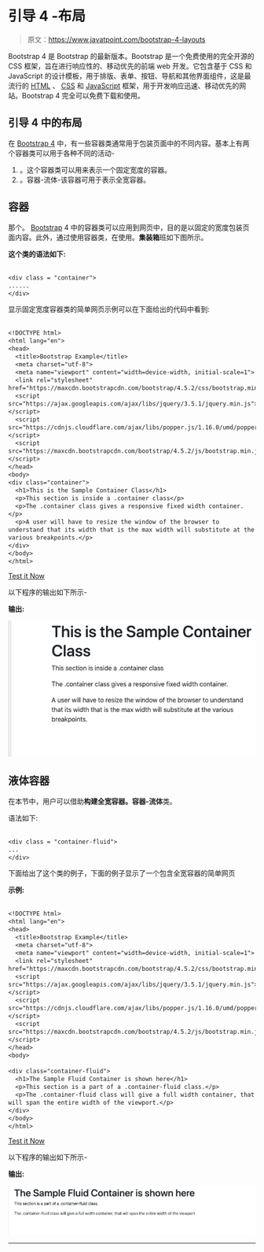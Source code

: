 # 引导 4 -布局

> 原文：<https://www.javatpoint.com/bootstrap-4-layouts>

Bootstrap 4 是 Bootstrap 的最新版本。Bootstrap 是一个免费使用的完全开源的 CSS 框架，旨在进行响应性的、移动优先的前端 web 开发。它包含基于 CSS 和 JavaScript 的设计模板，用于排版、表单、按钮、导航和其他界面组件，这是最流行的 [HTML](https://www.javatpoint.com/html-tutorial) 、 [CSS](https://www.javatpoint.com/css-tutorial) 和 [JavaScript](https://www.javatpoint.com/javascript-tutorial) 框架，用于开发响应迅速、移动优先的网站。Bootstrap 4 完全可以免费下载和使用。

## 引导 4 中的布局

在 [Bootstrap 4](bootstrap-4) 中，有一些容器类通常用于包装页面中的不同内容。基本上有两个容器类可以用于各种不同的活动-

1.  。这个容器类可以用来表示一个固定宽度的容器。
2.  。容器-流体-该容器可用于表示全宽容器。

## 容器

那个。 [Bootstrap](https://www.javatpoint.com/bootstrap-tutorial) 4 中的容器类可以应用到网页中，目的是以固定的宽度包装页面内容。此外，通过使用容器类，在使用。**集装箱**班如下图所示。

**这个类的语法如下:**

```

<div class = "container">   
......
</div>

```

显示固定宽度容器类的简单网页示例可以在下面给出的代码中看到:

```

<!DOCTYPE html>
<html lang="en">
<head>
  <title>Bootstrap Example</title>
  <meta charset="utf-8">
  <meta name="viewport" content="width=device-width, initial-scale=1">
  <link rel="stylesheet" href="https://maxcdn.bootstrapcdn.com/bootstrap/4.5.2/css/bootstrap.min.css">
  <script src="https://ajax.googleapis.com/ajax/libs/jquery/3.5.1/jquery.min.js"></script>
  <script src="https://cdnjs.cloudflare.com/ajax/libs/popper.js/1.16.0/umd/popper.min.js"></script>
  <script src="https://maxcdn.bootstrapcdn.com/bootstrap/4.5.2/js/bootstrap.min.js"></script>
</head>
<body>
<div class="container">
  <h1>This is the Sample Container Class</h1>
  <p>This section is inside a .container class</p> 
  <p>The .container class gives a responsive fixed width container.</p>
  <p>A user will have to resize the window of the browser to understand that its width that is the max width will substitute at the various breakpoints.</p>
</div>
</body>
</html>

```

[Test it Now](https://www.javatpoint.com/oprweb/test.jsp?filename=bootstrap-4-layouts1)

以下程序的输出如下所示-

**输出:**

![Bootstrap 4 - Layouts](img/836a048736a857fbbf35169f47205d1f.png)

## 液体容器

在本节中，用户可以借助**构建全宽容器。容器-流体**类。

语法如下:

```

<div class = "container-fluid"> 
...
</div>

```

下面给出了这个类的例子，下面的例子显示了一个包含全宽容器的简单网页

**示例:**

```

<!DOCTYPE html>
<html lang="en">
<head>
  <title>Bootstrap Example</title>
  <meta charset="utf-8">
  <meta name="viewport" content="width=device-width, initial-scale=1">
  <link rel="stylesheet" href="https://maxcdn.bootstrapcdn.com/bootstrap/4.5.2/css/bootstrap.min.css">
  <script src="https://ajax.googleapis.com/ajax/libs/jquery/3.5.1/jquery.min.js"></script>
  <script src="https://cdnjs.cloudflare.com/ajax/libs/popper.js/1.16.0/umd/popper.min.js"></script>
  <script src="https://maxcdn.bootstrapcdn.com/bootstrap/4.5.2/js/bootstrap.min.js"></script>
</head>
<body>

<div class="container-fluid">
  <h1>The Sample Fluid Container is shown here</h1>
  <p>This section is a part of a .container-fluid class.</p>
  <p>The .container-fluid class will give a full width container, that will span the entire width of the viewport.</p>           
</div> 
</body>
</html>

```

[Test it Now](https://www.javatpoint.com/oprweb/test.jsp?filename=bootstrap-4-layouts2)

以下程序的输出如下所示-

**输出:**

![Bootstrap 4 - Layouts](img/9a147f3a3c5383bb125639aa7b93e88d.png)

* * *